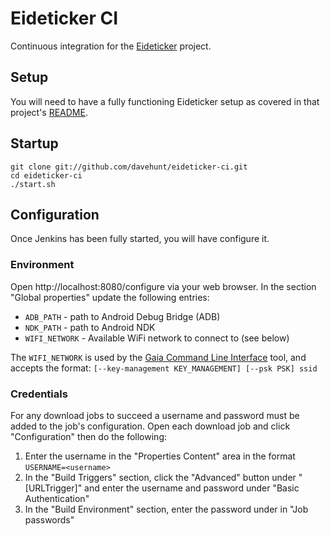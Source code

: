 # Eideticker CI

Continuous integration for the
[Eideticker](https://github.com/mozilla/eideticker) project.

## Setup

You will need to have a fully functioning Eideticker setup as covered in that
project's
[README](https://github.com/mozilla/eideticker/blob/master/README.md).

## Startup

    git clone git://github.com/davehunt/eideticker-ci.git
    cd eideticker-ci
    ./start.sh

## Configuration

Once Jenkins has been fully started, you will have configure it.

### Environment

Open http://localhost:8080/configure via your web browser. In the section
"Global properties" update the following entries:

* `ADB_PATH` - path to Android Debug Bridge (ADB)
* `NDK_PATH` - path to Android NDK
* `WIFI_NETWORK` - Available WiFi network to connect to (see below)

The `WIFI_NETWORK` is used by the
[Gaia Command Line Interface](https://github.com/davehunt/gcli)
tool, and accepts the format:
`[--key-management KEY_MANAGEMENT] [--psk PSK] ssid`

### Credentials

For any download jobs to succeed a username and password must be added to the
job's configuration. Open each download job and click "Configuration" then
do the following:

1. Enter the username in the "Properties Content" area in the format
   `USERNAME=<username>`
2. In the "Build Triggers" section, click the "Advanced" button under
   "[URLTrigger]" and enter the username and password under "Basic Authentication"
3. In the "Build Environment" section, enter the password under in "Job 
   passwords"

